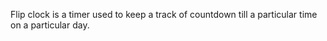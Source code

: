 Flip clock is a timer used to keep a track of countdown till a particular time on a particular day. 
